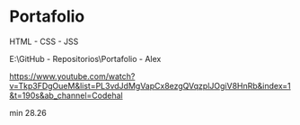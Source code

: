 # Portafolio
 HTML - CSS - JSS


 E:\GitHub - Repositorios\Portafolio - Alex

 https://www.youtube.com/watch?v=Tkp3FDgOueM&list=PL3vdJdMgVapCx8ezgQVqzplJOgiV8HnRb&index=1&t=190s&ab_channel=Codehal

 min 28.26
